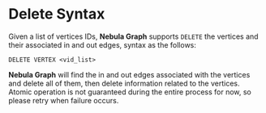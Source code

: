# Delete Syntax

Given a list of vertices IDs, **Nebula Graph** supports `DELETE` the vertices and their associated in and out edges, syntax as the follows:

```ngql
DELETE VERTEX <vid_list>
```

**Nebula Graph** will find the in and out edges associated with the vertices and delete all of them, then delete information related to the vertices. Atomic operation is not guaranteed during the entire process for now, so please retry when failure occurs.
